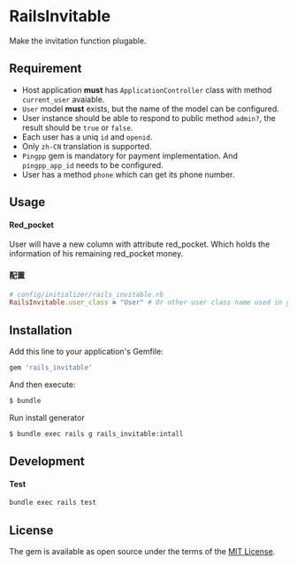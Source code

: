 # RailsInvitable
Make the invitation function plugable.

## Requirement
* Host application **must** has `ApplicationController` class with method `current_user` avaiable.
* `User` model **must** exists, but the name of the model can be configured.
* User instance should be able to respond to public method `admin?`, the result should be `true` or `false`.
* Each user has a uniq `id` and `openid`.
* Only `zh-CN` translation is supported.
* `Pingpp` gem is mandatory for payment implementation. And `pingpp_app_id` needs to be configured.
* User has a method `phone` which can get its phone number.

## Usage
#### Red_pocket
User will have a new column with attribute red_pocket. Which holds the information of his remaining red_pocket money.

#### 配置
```ruby
# config/initializer/rails_invitable.rb
RailsInvitable.user_class = "User" # Or other user class name used in your project. Should be a string or symbol.
```

## Installation
Add this line to your application's Gemfile:

```ruby
gem 'rails_invitable'
```

And then execute:
```bash
$ bundle
```

Run install generator
```bash
$ bundle exec rails g rails_invitable:intall
```

## Development
#### Test
```bash
bundle exec rails test
```
## License
The gem is available as open source under the terms of the [MIT License](http://opensource.org/licenses/MIT).
